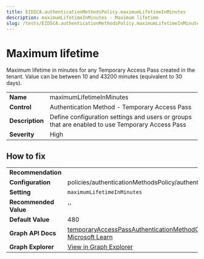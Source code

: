 ```yaml
---
title: EIDSCA.authenticationMethodsPolicy.maximumLifetimeInMinutes
description: maximumLifetimeInMinutes - Maximum lifetime
slug: /tests/EIDSCA.authenticationMethodsPolicy.maximumLifetimeInMinutes
---
```


# Maximum lifetime

Maximum lifetime in minutes for any Temporary Access Pass created in the tenant. Value can be between 10 and 43200 minutes (equivalent to 30 days).

| | |
|-|-|
| **Name** | maximumLifetimeInMinutes |
| **Control** | Authentication Method - Temporary Access Pass |
| **Description** | Define configuration settings and users or groups that are enabled to use Temporary Access Pass |
| **Severity** | High |

## How to fix
| | |
|-|-|
| **Recommendation** |  |
| **Configuration** | policies/authenticationMethodsPolicy/authenticationMethodConfigurations('TemporaryAccessPass') |
| **Setting** | `maximumLifetimeInMinutes` |
| **Recommended Value** | '' |
| **Default Value** | 480 |
| **Graph API Docs** | [temporaryAccessPassAuthenticationMethodConfiguration resource type - Microsoft Graph v1.0 - Microsoft Learn](https://learn.microsoft.com/en-us/graph/api/resources/temporaryaccesspassauthenticationmethodconfiguration) |
| **Graph Explorer** | [View in Graph Explorer](https://developer.microsoft.com/en-us/graph/graph-explorer?request=policies/authenticationMethodsPolicy/authenticationMethodConfigurations('TemporaryAccessPass')&method=GET&version=beta&GraphUrl=https://graph.microsoft.com) |



